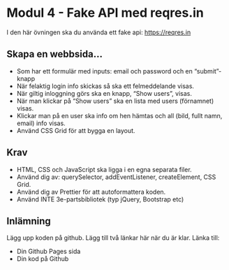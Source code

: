 # Modul 4 - Fake API med reqres.in
I den här övningen ska du använda ett fake api: https://reqres.in

## Skapa en webbsida...
- Som har ett formulär med inputs: email och password och en “submit”-knapp
- När felaktig login info skickas så ska ett felmeddelande visas.
- När giltig inloggning görs ska en knapp, “Show users”, visas.
- När man klickar på “Show users” ska en lista med users (förnamnet) visas.
- Klickar man på en user ska info om hen hämtas och all (bild, fullt namn, email) info visas.
- Använd CSS Grid för att bygga en layout.

## Krav
- HTML, CSS och JavaScript ska ligga i en egna separata filer.
- Använd dig av: querySelector, addEventListener, createElement, CSS Grid.
- Använd dig av Prettier för att autoformattera koden.
- Använd INTE 3e-partsbibliotek (typ jQuery, Bootstrap etc)

## Inlämning
Lägg upp koden på github.
Lägg till två länkar här när du är klar. Länka till:
- Din Github Pages sida
- Din kod på Github
